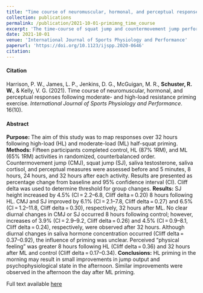 ```yaml
---
title: "Time course of neuromuscular, hormonal, and perceptual responses following moderate- and high-load resistance priming exercise"
collection: publications
permalink: /publication/2021-10-01-primimng_time_course
excerpt: 'The time-course of squat jump and countermovement jump performance, psychophysiological state and saliva hormoneresponses was examined 5min, 8h, 24h and 32h following high- and moderate-load half squats.'
date: 2021-10-01
venue: 'International Journal of Sports Physiology and Performance'
paperurl: 'https://doi.org/10.1123/ijspp.2020-0646'
citation: 
---
```

#### Citation
Harrison, P. W., James, L. P., Jenkins, D. G., McGuigan, M. R., **Schuster, R. W.**, & Kelly, V. G. (2021). Time course of neuromuscular, hormonal, and perceptual responses following moderate- and high-load resistance priming exercise. *International Journal of Sports Physiology and Performance*. 16(10).

#### Abstract  
**Purpose:** The aim of this study was to map responses over 32 hours following high-load (HL) and moderate-load (ML) half-squat priming. **Methods:** Fifteen participants completed control, HL (87% 1RM), and ML (65% 1RM) activities in randomized, counterbalanced order. Countermovement jump (CMJ), squat jump (SJ), saliva testosterone, saliva cortisol, and perceptual measures were assessed before and 5 minutes, 8 hours, 24 hours, and 32 hours after each activity. Results are presented as percentage change from baseline and 95% confidence interval (CI). Cliff delta was used to determine threshold for group changes. **Results:** SJ height increased by 4.5% (CI = 2.2–6.8, Cliff delta = 0.20) 8 hours following HL. CMJ and SJ improved by 6.1% (CI = 2.1–7.8, Cliff delta = 0.27) and 6.5% (CI = 1.2–11.8, Cliff delta = 0.30), respectively, 32 hours after ML. No clear diurnal changes in CMJ or SJ occurred 8 hours following control; however, increases of 3.9% (CI = 2.9–9.2, Cliff delta = 0.26) and 4.5% (CI = 0.9–8.1, Cliff delta = 0.24), respectively, were observed after 32 hours. Although diurnal changes in saliva hormone concentration occurred (Cliff delta = 0.37–0.92), the influence of priming was unclear. Perceived “physical feeling” was greater 8 hours following HL (Cliff delta = 0.36) and 32 hours after ML and control (Cliff delta = 0.17–0.34). **Conclusions:** HL priming in the morning may result in small improvements in jump output and psychophysiological state in the afternoon. Similar improvements were observed in the afternoon the day after ML priming.

Full text available [here](https://doi.org/10.1123/ijspp.2020-0646)
